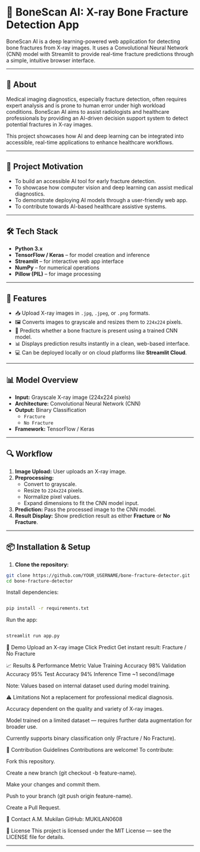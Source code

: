 # 🦴 BoneScan AI: X-ray Bone Fracture Detection App

BoneScan AI is a deep learning-powered web application for detecting bone fractures from X-ray images. It uses a Convolutional Neural Network (CNN) model with Streamlit to provide real-time fracture predictions through a simple, intuitive browser interface.

---

## 📖 About

Medical imaging diagnostics, especially fracture detection, often requires expert analysis and is prone to human error under high workload conditions. BoneScan AI aims to assist radiologists and healthcare professionals by providing an AI-driven decision support system to detect potential fractures in X-ray images.

This project showcases how AI and deep learning can be integrated into accessible, real-time applications to enhance healthcare workflows.

---

## 🎯 Project Motivation

- To build an accessible AI tool for early fracture detection.
- To showcase how computer vision and deep learning can assist medical diagnostics.
- To demonstrate deploying AI models through a user-friendly web app.
- To contribute towards AI-based healthcare assistive systems.

---

## 🛠️ Tech Stack

- **Python 3.x**
- **TensorFlow / Keras** – for model creation and inference
- **Streamlit** – for interactive web app interface
- **NumPy** – for numerical operations
- **Pillow (PIL)** – for image processing

---

## 🚀 Features

- 📥 Upload X-ray images in `.jpg`, `.jpeg`, or `.png` formats.
- 🖼️ Converts images to grayscale and resizes them to `224x224` pixels.
- 🤖 Predicts whether a bone fracture is present using a trained CNN model.
- 📊 Displays prediction results instantly in a clean, web-based interface.
- 💻 Can be deployed locally or on cloud platforms like **Streamlit Cloud**.

---

## 📊 Model Overview

- **Input:** Grayscale X-ray image (224x224 pixels)
- **Architecture:** Convolutional Neural Network (CNN)
- **Output:** Binary Classification
  - `Fracture`
  - `No Fracture`
- **Framework:** TensorFlow / Keras

---

## 🔍 Workflow

1. **Image Upload:** User uploads an X-ray image.
2. **Preprocessing:**
   - Convert to grayscale.
   - Resize to `224x224` pixels.
   - Normalize pixel values.
   - Expand dimensions to fit the CNN model input.
3. **Prediction:** Pass the processed image to the CNN model.
4. **Result Display:** Show prediction result as either **Fracture** or **No Fracture**.

---

## 📦 Installation & Setup

1. **Clone the repository:**

```bash
git clone https://github.com/YOUR_USERNAME/bone-fracture-detector.git
cd bone-fracture-detector

```
Install dependencies:

```bash

pip install -r requirements.txt
```
Run the app:

```bash

streamlit run app.py
```
📸 Demo
Upload an X-ray image
Click Predict
Get instant result: Fracture / No Fracture


📈 Results & Performance
Metric	Value
Training Accuracy	98%
Validation Accuracy	95%
Test Accuracy	94%
Inference Time	~1 second/image

Note: Values based on internal dataset used during model training.

⚠️ Limitations
Not a replacement for professional medical diagnosis.

Accuracy dependent on the quality and variety of X-ray images.

Model trained on a limited dataset — requires further data augmentation for broader use.

Currently supports binary classification only (Fracture / No Fracture).




🤝 Contribution Guidelines
Contributions are welcome!
To contribute:

Fork this repository.

Create a new branch (git checkout -b feature-name).

Make your changes and commit them.

Push to your branch (git push origin feature-name).

Create a Pull Request.

📧 Contact
A.M. Mukilan
GitHub: MUKILAN0608

📜 License
This project is licensed under the MIT License — see the LICENSE file for details.


---

